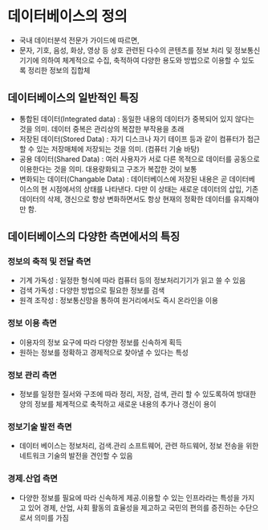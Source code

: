 # 데이터베이스의 정의
- 국내 데이터분석 전문가 가이드에 따르면,
- 문자, 기호, 음성, 화상, 영상 등 상호 관련된 다수의 콘텐츠를 정보 처리 및 정보통신기기에 의하여 체계적으로 수집, 축적하여 다양한 용도와 방법으로 이용할 수 있도록 정리한 정보의 집합체

## 데이터베이스의 일반적인 특징
- 통합된 데이터(Integrated data) : 동일한 내용의 데이터가 중복되어 있지 않다는 것을 의미. 데이터 중복은 관리상의 복잡한 부작용을 초래
- 저장된 데이터(Stored Data) : 자기 디스크나 자기 테이프 등과 같이 컴퓨터가 접근할 수 있는 저장매체에 저장되는 것을 의미. (컴퓨터 기술 바탕)
- 공용 데이터(Shared Data) : 여러 사용자가 서로 다른 목적으로 데이터를 공동으로 이용한다는 것을 의미. 대용량화되고 구조가 복잡한 것이 보통
- 변화되는 데이터(Changable Data) : 데이터베이스에 저장된 내용은 곧 데이터베이스의 현 시점에서의 상태를 나타낸다. 다만 이 상태는 새로운 데이터의 삽입, 기존 데이터의 삭제, 갱신으로 항상 변화하면서도 항상 현재의 정확한 데이터를 유지해야만 함.

## 데이터베이스의 다양한 측면에서의 특징
### 정보의 축적 및 전달 측면 
- 기계 가독성 : 일정한 형식에 따라 컴퓨터 등의 정보처리기기가 읽고 쓸 수 있음
- 검색 가독성 : 다양한 방법으로 필요한 정보를 검색
- 원격 조작성 : 정보통신망을 통하여 원거리에서도 즉시 온라인을 이용

### 정보 이용 측면
- 이용자의 정보 요구에 따라 다양한 정보를 신속하게 획득
- 원하는 정보를 정확하고 경제적으로 찾아낼 수 있다는 특성

### 정보 관리 측면
- 정보를 일정한 질서와 구조에 따라 정리, 저장, 검색, 관리 할 수 있도록하여 방대한 양의 정보를 체계적으로 축적하고 새로운 내용의 추가나 갱신이 용이

### 정보기술 발전 측면 
- 데이터 베이스는 정보처리, 검색.관리 소프트웨어, 관련 하드웨어, 정보 전송을 위한 네트워크 기술의 발전을 견인할 수 있음

### 경제.산업 측면
- 다양한 정보를 필요에 따라 신속하게 제공.이용할 수 있는 인프라라는 특성을 가지고 있어 경제, 산업, 사회 활동의 효율성을 제고하고 국민의 편의를 증진하는 수단으로서 의미를 가짐

